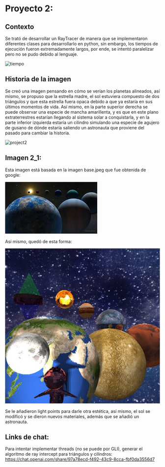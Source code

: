 # Proyecto 2:
## Contexto
Se trató de desarrollar un RayTracer de manera que se implementaron diferentes clases para desarrollarlo en python, sin embargo, los tiempos de ejecución fueron extremadamente largos, por ende, se intentó paralelizar pero no se pudo debido al lenguaje.

![tiempo](https://github.com/DiggsPapu/Graficas/assets/84475020/1f3ecd35-0f40-4a54-80ff-030a852bec25)


## Historia de la imagen
Se creó una imagen pensando en cómo se verían los planetas alineados, así mismo, se propuso que la estrella madre, el sol estuviera compuesto de dos triángulos y que esta estrella fuera opaca debido a que ya estaría en sus últimos momentos de vida.
Así mismo, en la parte superior derecha se puede observar una especie de mancha amarillenta, y es que en este plano extraterrestres estarían llegando al sistema solar a conquistarla, y en la parte inferior izquierda estaría un cilindro simulando una especie de agujero de gusano de dónde estaría saliendo un astronauta que proviene del pasado para cambiar la historia.

![project2](https://github.com/DiggsPapu/Graficas/assets/84475020/4feb947e-51f5-4186-9f88-cce7a452a7c1)

## Imagen 2_1:
Esta imagen está basada en la imagen base.jpeg que fue obtenida de google:

![base](./base.jpeg)

Así mismo, quedó de esta forma:

![project2_1](./project2_1.jpg)

Se le añadieron light points para darle otra estética, así mismo, el sol se modificó y se dieron nuevos materiales, además que se añadió un astronauta.

## Links de chat:

Para intentar implementar threads (no se puede por GLI), generar el algoritmo de ray intercept para triángulos y cilindros: https://chat.openai.com/share/97a78ecd-f492-43c9-8cca-fbf0da3556d7
